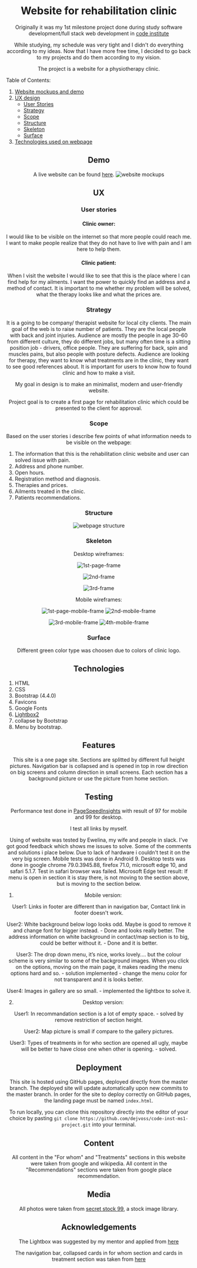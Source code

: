 <div align="center">

# Website for rehabilitation clinic

Originally it was my 1st milestone project done during study software development/full stack web development in [code institute](https://codeinstitute.net/)

While studying, my schedule was very tight and I didn't do everything according to my ideas. Now that I have more free time, I decided to go back to my projects and do them according to my vision.

The project is a website for a physiotherapy clinic.

</div>


Table of Contents:

1. [Website mockups and demo](#demo)
2. [UX design](##ux)
    *   [User Stories](###user-stories)
    *   [Strategy](###strategy)
    *   [Scope](###scope)
    *   [Structure](###structure)
    *   [Skeleton](###skeleton)
    *   [Surface](###surface)
3. [Technologies used on webpage](##technologies)

<div align="center">

## Demo
 A live website can be found [here]().
![website mockups]()

## UX
### User stories

#### Clinic owner: 
I would like to be visible on the internet so that more people could reach me. I want to make people realize that they do not have to live with pain and I am here to help them.

#### Clinic patient: 
When I visit the website I would like to see that this is the place where I can find help for my ailments. I want the power to quickly find an address and a method of contact. It is important to me whether my problem will be solved, what the therapy looks like and what the prices are.
### Strategy

It is a going to be company/ therapist website for local city clients. The main goal of the web is to raise number of patients. They are the local people with back and joint injuries. Audience are mostly the people in age 30-60 from different culture, they do different jobs, but many often time is a sitting position job - drivers, office people. They are suffering for back, spin and muscles pains, but also people with posture defects. Audience are looking for therapy, they want to know what treatments are in the clinic, they want to see good references about. It is important for users to know how to found clinic and how to make a visit.

My goal in design is to make an minimalist, modern and user-friendly website. 

Project goal is to create a first page for rehabilitation clinic which could be presented to the client for approval.

### Scope
Based on the user stories i describe few points of what information needs to be visible on the webpage:

</div>

1.  The information that this is the rehabilitation clinic website and user can solved issue with pain.
2.  Address and phone number.
3.  Open hours.
3.  Registration method and diagnosis. 
4.  Therapies and prices.
5.  Ailments treated in the clinic.
6.  Patients recommendations.

<div align="center">

### Structure

![webpage structure](images/refactored/structure.png)

### Skeleton
Desktop wireframes:

![1st-page-frame](images/refactored/1stframe.png)

![2nd-frame](images/refactored/2ndframe.png)

![3rd-frame](images/refactored/3rdframe.png)

Mobile wireframes:

![1st-page-mobile-frame](images/refactored/1stmobileframe.png)
![2nd-mobile-frame](images/refactored/2ndmobileframe.png)

![3rd-mobile-frame](images/refactored/3rdmobileframe.png)
![4th-mobile-frame](images/refactored/4thmobileframe.png)

### Surface
Different green color type was choosen due to colors of clinic logo.


## Technologies

</div>


1. HTML
2. CSS
3. Bootstrap (4.4.0)
4. Favicons
5. Google Fonts
6. [Lightbox2](https://lokeshdhakar.com/projects/lightbox2/)
7. collapse by Bootstrap
8. Menu by bootstrap.

<div align="center">

## Features
This site is a one page site. Sections are splitted by different full height pictures. Navigation bar is collapsed and is opened in top in row direction on big screens and column direction in small screens. Each section has a background picture or use the picture from home section.

## Testing

Performance test done in [PageSpeedInsights](https://developers.google.com/speed/pagespeed/insights/) with result of 97 for mobile and 99 for desktop.

I test all links by myself.

Using of website was tested by Ewelina, my wife and people in slack. I've got good feedback which shows me issues to solve. Some of the comments and solutions i place below. Due to lack of hardware i couldn't test it on the very big screen.
Mobile tests was done in Android 9.
Desktop tests was done in google chrome 79.0.3945.88, firefox 71.0, microsoft edge 10, and safari 5.1.7. 
Test in safari browser was failed. 
Microsoft Edge test result: If menu is open in section it is stay there, is not moving to the section above, but is moving to the section below.

1. Mobile version:

User1: Links in footer are different than in navigation bar, Contact link in footer doesn't work.

User2: White background below logo looks odd. Maybe is good to remove it and change font for bigger instead. - Done and looks really better.
The address information on white background in contact/map section is to big, could be better without it. - Done and it is better.

User3: The drop down menu, it’s nice, works lovely.... but the colour scheme is very similar to some of the background images. When you click on the options, moving on the main page, it makes reading the menu options hard and so. - solution implemented - change the menu color for not transparent and it is looks better.

User4: Images in gallery are so small. - implemented the lightbox to solve it.

2. Desktop version:

User1: In recommandation section is a lot of empty space. - solved by remove restriction of section height.

User2: Map picture is small if compare to the gallery pictures.

User3: Types of treatments in for who section are opened all ugly, maybe will be better to have close one when other is opening. - solved.

## Deployment
This site is hosted using GitHub pages, deployed directly from the master branch. The deployed site will update automatically upon new commits to the master branch. In order for the site to deploy correctly on GitHub pages, the landing page must be named `index.html`.

To run locally, you can clone this repository directly into the editor of your choice by pasting `git clone https://github.com/dejvoss/code-inst-ms1-project.git` into your terminal.

## Content
All content in the "For whom" and "Treatments" sections in this website were taken from google and wikipedia. 
All content in the "Recommendations" sections were taken from google place recommendation.


## Media
All photos were taken from [secret stock 99](https://shop.stockphotosecrets.com/), a stock image library.


## Acknowledgements
The Lightbox was suggested by my mentor and applied from [here](https://lokeshdhakar.com/projects/lightbox2/)

The navigation bar, collapsed cards in for whom section and cards in treatment section was taken from [here](https://getbootstrap.com/docs/4.4/getting-started/introduction/)

</div>